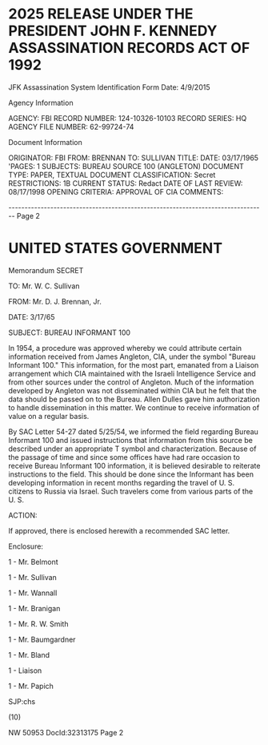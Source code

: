 # 2025 RELEASE UNDER THE PRESIDENT JOHN F. KENNEDY ASSASSINATION RECORDS ACT OF 1992
JFK Assassination System
Identification Form
Date: 4/9/2015

Agency Information

AGENCY: FBI
RECORD NUMBER: 124-10326-10103
RECORD SERIES: HQ
AGENCY FILE NUMBER: 62-99724-74

Document Information

ORIGINATOR: FBI
FROM: BRENNAN
TO: SULLIVAN
TITLE:
DATE: 03/17/1965
'PAGES: 1
SUBJECTS: BUREAU SOURCE 100 (ANGLETON)
DOCUMENT TYPE: PAPER, TEXTUAL DOCUMENT
CLASSIFICATION: Secret
RESTRICTIONS: 1B
CURRENT STATUS: Redact
DATE OF LAST REVIEW: 08/17/1998
OPENING CRITERIA: APPROVAL OF CIA
COMMENTS:


-------------------------------------------------------------------------------- Page 2

# UNITED STATES GOVERNMENT

Memorandum SECRET

TO: Mr. W. C. Sullivan

FROM: Mr. D. J. Brennan, Jr.

DATE: 3/17/65

SUBJECT: BUREAU INFORMANT 100

In 1954, a procedure was approved whereby we could attribute certain information received from James Angleton, CIA, under the symbol "Bureau Informant 100." This information, for the most part, emanated from a Liaison arrangement which CIA maintained with the Israeli Intelligence Service and from other sources under the control of Angleton. Much of the information developed by Angleton was not disseminated within CIA but he felt that the data should be passed on to the Bureau. Allen Dulles gave him authorization to handle dissemination in this matter. We continue to receive information of value on a regular basis.

By SAC Letter 54-27 dated 5/25/54, we informed the field regarding Bureau Informant 100 and issued instructions that information from this source be described under an appropriate T symbol and characterization. Because of the passage of time and since some offices have had rare occasion to receive Bureau Informant 100 information, it is believed desirable to reiterate instructions to the field. This should be done since the Informant has been developing information in recent months regarding the travel of U. S. citizens to Russia via Israel. Such travelers come from various parts of the U. S.

ACTION:

If approved, there is enclosed herewith a recommended SAC letter.

Enclosure:

1 - Mr. Belmont

1 - Mr. Sullivan

1 - Mr. Wannall

1 - Mr. Branigan

1 - Mr. R. W. Smith

1 - Mr. Baumgardner

1 - Mr. Bland

1 - Liaison

1 - Mr. Papich

SJP:chs

(10)


NW 50953 DocId:32313175 Page 2
